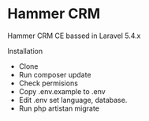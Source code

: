 # Hammer CRM
Hammer CRM CE bassed in Laravel 5.4.x

Installation
* Clone
* Run composer update
* Check permisions
* Copy .env.example to .env
* Edit .env set language, database.
* Run php artistan migrate
